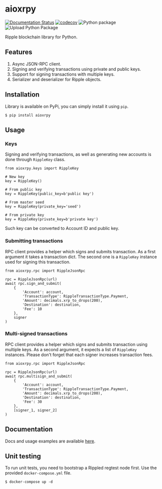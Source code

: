 # aioxrpy

[![Documentation Status](https://readthedocs.org/projects/aioxrpy/badge/?version=latest)](http://aioxrpy.readthedocs.io/en/latest/?badge=latest) [![codecov](https://codecov.io/gh/ulamlabs/aioxrpy/branch/master/graph/badge.svg)](https://codecov.io/gh/ulamlabs/aioxrpy) ![Python package](https://github.com/ulamlabs/aioxrpy/workflows/Python%20package/badge.svg) ![Upload Python Package](https://github.com/ulamlabs/aioxrpy/workflows/Upload%20Python%20Package/badge.svg)

Ripple blockchain library for Python.

## Features

1. Async JSON-RPC client.
2. Signing and verifying transactions using private and public keys.
3. Support for signing transactions with multiple keys.
4. Serializer and deserializer for Ripple objects.

## Installation

Library is available on PyPi, you can simply install it using `pip`.
```
$ pip install aioxrpy
```

## Usage

### Keys

Signing and verifying transactions, as well as generating new accounts is done through `RippleKey` class. 

```
from aioxrpy.keys import RippleKey

# New key
key = RippleKey()

# From public key
key = RippleKey(public_key=b'public key')

# From master seed
key = RippleKey(private_key='seed')

# From private key
key = RippleKey(private_key=b'private key')
```

Such key can be converted to Account ID and public key. 

### Submitting transactions

RPC client provides a helper which signs and submits transaction. As a first 
argument it takes a transaction dict. The second one is a `RippleKey` instance
used for signing this transaction.

```
from aioxrpy.rpc import RippleJsonRpc

rpc = RippleJsonRpc(url)
await rpc.sign_and_submit(
    {
        'Account': account,
        'TransactionType': RippleTransactionType.Payment,
        'Amount': decimals.xrp_to_drops(200),
        'Destination': destination,
        'Fee': 10
    },
    signer
)
```

### Multi-signed transactions

RPC client provides a helper which signs and submits transaction using multiple
keys. As a second argument, it expects a list of `RippleKey` instances. Please 
don't forget that each signer increases transaction fees.

```
from aioxrpy.rpc import RippleJsonRpc

rpc = RippleJsonRpc(url)
await rpc.multisign_and_submit(
    {
        'Account': account,
        'TransactionType': RippleTransactionType.Payment,
        'Amount': decimals.xrp_to_drops(200),
        'Destination': destination,
        'Fee': 30
    },
    [signer_1, signer_2]
)
```

## Documentation

Docs and usage examples are available [here](https://aioxrpy.readthedocs.io/en/latest).

## Unit testing

To run unit tests, you need to bootstrap a Rippled regtest node first. Use the provided `docker-compose.yml` file.

```
$ docker-compose up -d
```
